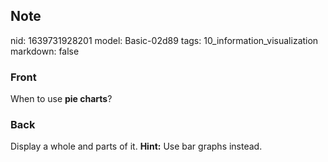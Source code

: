 ## Note
nid: 1639731928201
model: Basic-02d89
tags: 10_information_visualization
markdown: false

### Front
When to use <b>pie charts</b>?

### Back
Display a whole and parts of it. <b>Hint:</b> Use bar graphs
instead.
